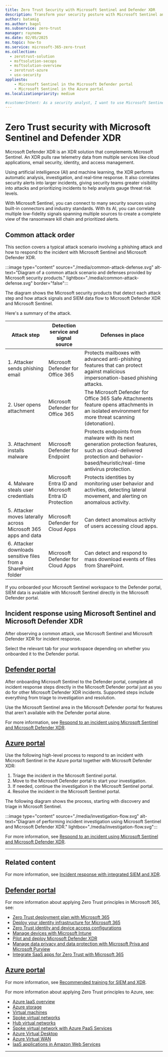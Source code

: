 ```yaml
---
title: Zero Trust Security with Microsoft Sentinel and Defender XDR
description: Transform your security posture with Microsoft Sentinel and Defender XDR. Benefit from AI-powered threat detection and incident response for Zero Trust.
author: batamig
ms.author: bagol
ms.subservice: zero-trust
manager: raynemw
ms.date: 02/05/2025
ms.topic: how-to
ms.service: microsoft-365-zero-trust
ms.collection: 
  - zerotrust-solution
  - msftsolution-secops
  - msftsolution-overview
  - zerotrust-azure
  - usx-security
appliesto: 
    - Microsoft Sentinel in the Microsoft Defender portal
    - Microsoft Sentinel in the Azure portal
ms.localizationpriority: medium

#customerIntent: As a security analyst, I want to use Microsoft Sentinel and Defender XDR for incident response so that I can effectively detect and mitigate threats under a Zero Trust model.
---
```


# Zero Trust security with Microsoft Sentinel and Defender XDR

Microsoft Defender XDR is an XDR solution that complements Microsoft Sentinel. An XDR pulls raw telemetry data from multiple services like cloud applications, email security, identity, and access management.

Using artificial intelligence (AI) and machine learning, the XDR performs automatic analysis, investigation, and real-time response. It also correlates security alerts into larger incidents, giving security teams greater visibility into attacks and prioritizing incidents to help analysts gauge threat risk levels.

With Microsoft Sentinel, you can connect to many security sources using built-in connectors and industry standards. With its AI, you can correlate multiple low-fidelity signals spanning multiple sources to create a complete view of the ransomware kill chain and prioritized alerts.

## Common attack order

This section covers a typical attack scenario involving a phishing attack and how to respond to the incident with Microsoft Sentinel and Microsoft Defender XDR.

:::image type="content" source="./media/common-attack-defense.svg" alt-text="Diagram of a common attack scenario and defenses provided by Microsoft security products." lightbox="./media/common-attack-defense.svg" border="false":::

The diagram shows the Microsoft security products that detect each attack step and how attack signals and SIEM data flow to Microsoft Defender XDR and Microsoft Sentinel.

Here's a summary of the attack.

| Attack step | Detection service and signal source | Defenses in place |
| --- | --- | --- |
| 1. Attacker sends phishing email  | Microsoft Defender for Office 365 | Protects mailboxes with advanced anti-phishing features that can protect against malicious impersonation-based phishing attacks. |
| 2. User opens attachment | Microsoft Defender for Office 365 | The Microsoft Defender for Office 365 Safe Attachments feature opens attachments in an isolated environment for more threat scanning (detonation). |
| 3. Attachment installs malware | Microsoft Defender for Endpoint | Protects endpoints from malware with its next generation protection features, such as cloud-delivered protection and behavior-based/heuristic/real-time antivirus protection. |
| 4. Malware steals user credentials | Microsoft Entra ID and Microsoft Entra ID Protection | Protects identities by monitoring user behavior and activities, detecting lateral movement, and alerting on anomalous activity. |
| 5. Attacker moves laterally across Microsoft 365 apps and data | Microsoft Defender for Cloud Apps | Can detect anomalous activity of users accessing cloud apps. |
| 6. Attacker downloads sensitive files from a SharePoint folder | Microsoft Defender for Cloud Apps | Can detect and respond to mass download events of files from SharePoint. |

If you onboarded your Microsoft Sentinel workspace to the Defender portal, SIEM data is available with Microsoft Sentinel directly in the Microsoft Defender portal.

## Incident response using Microsoft Sentinel and Microsoft Defender XDR

After observing a common attack, use Microsoft Sentinel and Microsoft Defender XDR for incident response.

Select the relevant tab for your workspace depending on whether you onboarded it to the Defender portal.

## [Defender portal](#tab/defender-portal)

After onboarding Microsoft Sentinel to the Defender portal, complete all incident response steps directly in the Microsoft Defender portal just as you do for other Microsoft Defender XDR incidents. Supported steps include everything from triage to investigation and resolution.

Use the Microsoft Sentinel area in the Microsoft Defender portal for features that aren't available with the Defender portal alone.

For more information, see [Respond to an incident using Microsoft Sentinel and Microsoft Defender XDR](respond-incident-defender.md).

## [Azure portal](#tab/azure-portal)

Use the following high-level process to respond to an incident with Microsoft Sentinel in the Azure portal together with Microsoft Defender XDR:

1. Triage the incident in the Microsoft Sentinel portal.
1. Move to the Microsoft Defender portal to start your investigation.
1. If needed, continue the investigation in the Microsoft Sentinel portal.
1. Resolve the incident in the Microsoft Sentinel portal.

The following diagram shows the process, starting with discovery and triage in Microsoft Sentinel.

:::image type="content" source="./media/investigation-flow.svg" alt-text="Diagram of performing incident investigation using Microsoft Sentinel and Microsoft Defender XDR." lightbox="./media/investigation-flow.svg":::

For more information, see [Respond to an incident using Microsoft Sentinel and Microsoft Defender XDR](respond-incident-azure.md).

---

## Related content

For more information, see [Incident response with integrated SIEM and XDR](siem-xdr-overview.md).

## [Defender portal](#tab/defender-portal)

For more information about applying Zero Trust principles in Microsoft 365, see:

- [Zero Trust deployment plan with Microsoft 365](/microsoft-365/security/microsoft-365-zero-trust?bc=/security/zero-trust/breadcrumb/toc.json&toc=/security/zero-trust/toc.json)
- [Deploy your identity infrastructure for Microsoft 365](/microsoft-365/enterprise/deploy-identity-solution-overview?bc=/security/zero-trust/breadcrumb/toc.json&toc=/security/zero-trust/toc.json)
- [Zero Trust identity and device access configurations](zero-trust-identity-device-access-policies-overview.md)
- [Manage devices with Microsoft Intune](/microsoft-365/solutions/manage-devices-with-intune-overview?bc=/security/zero-trust/breadcrumb/toc.json&toc=/security/zero-trust/toc.json)
- [Pilot and deploy Microsoft Defender XDR](/defender-xdr/pilot-deploy-overview?bc=/security/zero-trust/breadcrumb/toc.json&toc=/security/zero-trust/toc.json)
- [Manage data privacy and data protection with Microsoft Priva and Microsoft Purview](/microsoft-365/solutions/data-privacy-protection?bc=/security/zero-trust/breadcrumb/toc.json&toc=/security/zero-trust/toc.json)
- [Integrate SaaS apps for Zero Trust with Microsoft 365](integrate-saas-apps.md)

## [Azure portal](#tab/azure-portal)

For more information, see [Recommended training for SIEM and XDR](siem-xdr-training.md).

For more information about applying Zero Trust principles to Azure, see:

- [Azure IaaS overview](/security/zero-trust/azure-infrastructure-overview)
- [Azure storage](/security/zero-trust/azure-infrastructure-storage)
- [Virtual machines](/security/zero-trust/azure-infrastructure-virtual-machines)
- [Spoke virtual networks](/security/zero-trust//azure-infrastructure-iaas)
- [Hub virtual networks](/security/zero-trust//azure-infrastructure-networking)
- [Spoke virtual network with Azure PaaS Services](/security/zero-trust/azure-infrastructure-paas)
- [Azure Virtual Desktop](/security/zero-trust/azure-infrastructure-avd)
- [Azure Virtual WAN](/security/zero-trust/azure-virtual-wan)
- [IaaS applications in Amazon Web Services](/security/zero-trust/secure-iaas-apps)

---